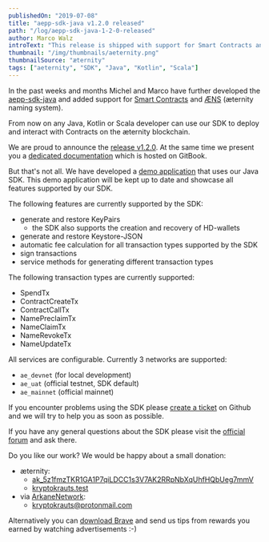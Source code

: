 ```yaml
---
publishedOn: "2019-07-08"
title: "aepp-sdk-java v1.2.0 released"
path: "/log/aepp-sdk-java-1-2-0-released"
author: Marco Walz
introText: "This release is shipped with support for Smart Contracts and ÆNS."
thumbnail: "/img/thumbnails/aeternity.png"
thumbnailSource: "æternity"
tags: ["aeternity", "SDK", "Java", "Kotlin", "Scala"]
---
```

In the past weeks and months Michel and Marco have further developed the [aepp-sdk-java](https://github.com/kryptokrauts/aepp-sdk-java) and added support for [Smart Contracts](https://github.com/aeternity/protocol/blob/master/contracts/contracts.md) and [ÆNS](https://github.com/aeternity/protocol/blob/master/AENS.md) (æternity naming system).

From now on any Java, Kotlin or Scala developer can use our SDK to deploy and interact with Contracts on the æternity blockchain.

We are proud to announce the [release v1.2.0](https://github.com/kryptokrauts/aepp-sdk-java/tree/v1.2.0). At the same time we present you a [dedicated documentation](https://kryptokrauts.gitbook.io/aepp-sdk-java/) which is hosted on GitBook.

But that's not all. We have developed a [demo application](TODO) that uses our Java SDK. This demo application will be kept up to date and showcase all features supported by our SDK.

The following features are currently supported by the SDK:
- generate and restore KeyPairs
   - the SDK also supports the creation and recovery of HD-wallets
- generate and restore Keystore-JSON
- automatic fee calculation for all transaction types supported by the SDK
- sign transactions
- service methods for generating different transaction types

The following transaction types are currently supported:
- SpendTx
- ContractCreateTx
- ContractCallTx
- NamePreclaimTx
- NameClaimTx
- NameRevokeTx
- NameUpdateTx

All services are configurable. Currently 3 networks are supported:
- `ae_devnet` (for local development)
- `ae_uat` (official testnet, SDK default)
- `ae_mainnet` (official mainnet)

If you encounter problems using the SDK please [create a ticket](https://github.com/kryptokrauts/aepp-sdk-java/issues/new) on Github and we will try to help you as soon as possible.

If you have any general questions about the SDK please visit the [official forum](https://forum.aeternity.com/c/aepplications/sdk) and ask there.

Do you like our work? We would be happy about a small donation:
- æternity:
  - [ak_5z1fmzTKR1GA1P7qiLDCC1s3V7AK2RRpNbXqUhfHQbUeg7mmV](https://explorer.aepps.com/#/account/ak_5z1fmzTKR1GA1P7qiLDCC1s3V7AK2RRpNbXqUhfHQbUeg7mmV)
  - [kryptokrauts.test](https://www.aeknow.org/aens/query/kryptokrauts.test)
- via [ArkaneNetwork](https://arkane.network/):
  - kryptokrauts@protonmail.com

Alternatively you can [download Brave](https://brave.com/kry019) and send us tips from rewards you earned by watching advertisements :-)